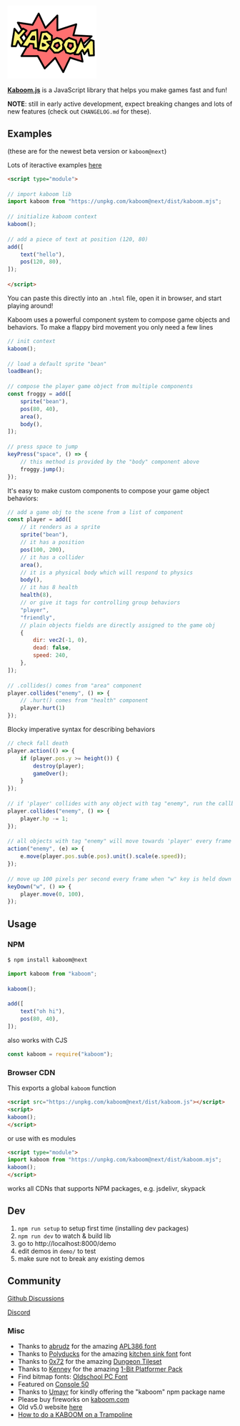 ![Kaboom Logo](kaboom.png)

[**Kaboom.js**](https://kaboomjs.com/) is a JavaScript library that helps you make games fast and fun!

**NOTE**: still in early active development, expect breaking changes and lots of new features (check out `CHANGELOG.md` for these).

## Examples

(these are for the newest beta version or `kaboom@next`)

Lots of iteractive examples [here](https://kaboomjs.com/demo)

```html
<script type="module">

// import kaboom lib
import kaboom from "https://unpkg.com/kaboom@next/dist/kaboom.mjs";

// initialize kaboom context
kaboom();

// add a piece of text at position (120, 80)
add([
    text("hello"),
    pos(120, 80),
]);

</script>
```
You can paste this directly into an `.html` file, open it in browser, and start playing around!

Kaboom uses a powerful component system to compose game objects and behaviors.
To make a flappy bird movement you only need a few lines
```js
// init context
kaboom();

// load a default sprite "bean"
loadBean();

// compose the player game object from multiple components
const froggy = add([
    sprite("bean"),
    pos(80, 40),
    area(),
    body(),
]);

// press space to jump
keyPress("space", () => {
    // this method is provided by the "body" component above
    froggy.jump();
});
```

It's easy to make custom components to compose your game object behaviors:
```js
// add a game obj to the scene from a list of component
const player = add([
    // it renders as a sprite
    sprite("bean"),
    // it has a position
    pos(100, 200),
    // it has a collider
    area(),
    // it is a physical body which will respond to physics
    body(),
    // it has 8 health
    health(8),
    // or give it tags for controlling group behaviors
    "player",
    "friendly",
    // plain objects fields are directly assigned to the game obj
    {
        dir: vec2(-1, 0),
        dead: false,
        speed: 240,
    },
]);

// .collides() comes from "area" component
player.collides("enemy", () => {
    // .hurt() comes from "health" component
    player.hurt(1)
});
```

Blocky imperative syntax for describing behaviors
```js
// check fall death
player.action(() => {
    if (player.pos.y >= height()) {
        destroy(player);
        gameOver();
    }
});

// if 'player' collides with any object with tag "enemy", run the callback
player.collides("enemy", () => {
    player.hp -= 1;
});

// all objects with tag "enemy" will move towards 'player' every frame
action("enemy", (e) => {
    e.move(player.pos.sub(e.pos).unit().scale(e.speed));
});

// move up 100 pixels per second every frame when "w" key is held down
keyDown("w", () => {
    player.move(0, 100),
});
```

## Usage

### NPM

```sh
$ npm install kaboom@next
```

```js
import kaboom from "kaboom";

kaboom();

add([
    text("oh hi"),
    pos(80, 40),
]);
```

also works with CJS

```js
const kaboom = require("kaboom");
```

### Browser CDN

This exports a global `kaboom` function

```html
<script src="https://unpkg.com/kaboom@next/dist/kaboom.js"></script>
<script>
kaboom();
</script>
```

or use with es modules

```html
<script type="module">
import kaboom from "https://unpkg.com/kaboom@next/dist/kaboom.mjs";
kaboom();
</script>
```

works all CDNs that supports NPM packages, e.g. jsdelivr, skypack

## Dev

1. `npm run setup` to setup first time (installing dev packages)
1. `npm run dev` to watch & build lib
1. go to http://localhost:8000/demo
1. edit demos in `demo/` to test
1. make sure not to break any existing demos

## Community

[Github Discussions](https://github.com/replit/kaboom/discussions)

[Discord](https://discord.gg/aQ6RuQm3TF)

### Misc

- Thanks to [abrudz](https://github.com/abrudz) for the amazing [APL386 font](https://abrudz.github.io/APL386/)
- Thanks to [Polyducks](http://polyducks.co.uk/) for the amazing [kitchen sink font](https://polyducks.itch.io/kitchen-sink-textmode-font) font
- Thanks to [0x72](https://0x72.itch.io/) for the amazing [Dungeon Tileset](https://0x72.itch.io/dungeontileset-ii)
- Thanks to [Kenney](https://kenney.nl/) for the amazing [1-Bit Platformer Pack](https://kenney.nl/assets/bit-platformer-pack)
- Find bitmap fonts: [Oldschool PC Font](https://int10h.org/oldschool-pc-fonts)
- Featured on [Console 50](https://console.substack.com/p/console-50)
- Thanks to [Umayr](https://github.com/umayr) for kindly offering the "kaboom" npm package name
- Please buy fireworks on [kaboom.com](http://www.kaboom.com/)
- Old v5.0 website [here](https://kaboomold.slmjkdbtl.repl.co/)
- [How to do a KABOOM on a Trampoline](https://www.youtube.com/watch?v=3CemcWdc_Hc)
